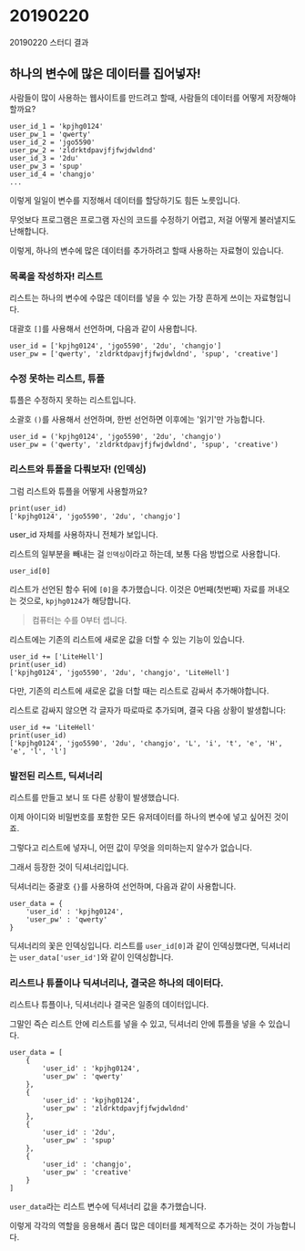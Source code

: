 20190220
====

20190220 스터디 결과

## 하나의 변수에 많은 데이터를 집어넣자!
사람들이 많이 사용하는 웹사이트를 만드려고 할때, 사람들의 데이터를 어떻게 저장해야 할까요?

```
user_id_1 = 'kpjhg0124'
user_pw_1 = 'qwerty'
user_id_2 = 'jgo5590'
user_pw_2 = 'zldrktdpavjfjfwjdwldnd'
user_id_3 = '2du'
user_pw_3 = 'spup'
user_id_4 = 'changjo'
...
```
이렇게 일일이 변수를 지정해서 데이터를 할당하기도 힘든 노릇입니다.

무엇보다 프로그램은 프로그램 자신의 코드를 수정하기 어렵고, 저걸 어떻게 불러낼지도 난해합니다.

이렇게, 하나의 변수에 많은 데이터를 추가하려고 할때 사용하는 자료형이 있습니다.

### 목록을 작성하자! 리스트
리스트는 하나의 변수에 수많은 데이터를 넣을 수 있는 가장 흔하게 쓰이는 자료형입니다.

대괄호 `[]`를 사용해서 선언하며, 다음과 같이 사용합니다.

```
user_id = ['kpjhg0124', 'jgo5590', '2du', 'changjo']
user_pw = ['qwerty', 'zldrktdpavjfjfwjdwldnd', 'spup', 'creative']
```

### 수정 못하는 리스트, 튜플
튜플은 수정하지 못하는 리스트입니다.

소괄호 `()`를 사용해서 선언하며, 한번 선언하면 이후에는 '읽기'만 가능합니다.

```
user_id = ('kpjhg0124', 'jgo5590', '2du', 'changjo')
user_pw = ('qwerty', 'zldrktdpavjfjfwjdwldnd', 'spup', 'creative')
```

### 리스트와 튜플을 다뤄보자! (인덱싱)
그럼 리스트와 튜플을 어떻게 사용할까요?

```
print(user_id)
['kpjhg0124', 'jgo5590', '2du', 'changjo']
```
user_id 자체를 사용하자니 전체가 보입니다.

리스트의 일부분을 빼내는 걸 `인덱싱`이라고 하는데, 보통 다음 방법으로 사용합니다.
```
user_id[0]
```
리스트가 선언된 함수 뒤에 `[0]`을 추가했습니다. 이것은 0번째(첫번째) 자료를 꺼내오는 것으로, `kpjhg0124`가 해당합니다.

> 컴퓨터는 수를 0부터 셉니다.

리스트에는 기존의 리스트에 새로운 값을 더할 수 있는 기능이 있습니다.
```
user_id += ['LiteHell']
print(user_id)
['kpjhg0124', 'jgo5590', '2du', 'changjo', 'LiteHell']
```
다만, 기존의 리스트에 새로운 값을 더할 때는 리스트로 감싸서 추가해야합니다.

리스트로 감싸지 않으면 각 글자가 따로따로 추가되며, 결국 다음 상황이 발생합니다:
```
user_id += 'LiteHell'
print(user_id)
['kpjhg0124', 'jgo5590', '2du', 'changjo', 'L', 'i', 't', 'e', 'H', 'e', 'l', 'l']
```

### 발전된 리스트, 딕셔너리
리스트를 만들고 보니 또 다른 상황이 발생했습니다.

이제 아이디와 비밀번호를 포함한 모든 유저데이터를 하나의 변수에 넣고 싶어진 것이죠.

그렇다고 리스트에 넣자니, 어떤 값이 무엇을 의미하는지 알수가 없습니다.

그래서 등장한 것이 딕셔너리입니다.

딕셔너리는 중괄호 `{}`를 사용하여 선언하며, 다음과 같이 사용합니다.
```
user_data = {
    'user_id' : 'kpjhg0124',
    'user_pw' : 'qwerty'
}
```

딕셔너리의 꽃은 인덱싱입니다. 리스트를 `user_id[0]`과 같이 인덱싱했다면, 딕셔너리는 `user_data['user_id']`와 같이 인덱싱합니다.

### 리스트나 튜플이나 딕셔너리나, 결국은 하나의 데이터다.
리스트나 튜플이나, 딕셔너리나 결국은 일종의 데이터입니다.

그말인 즉슨 리스트 안에 리스트를 넣을 수 있고, 딕셔너리 안에 튜플을 넣을 수 있습니다.

```
user_data = [
    {
        'user_id' : 'kpjhg0124',
        'user_pw' : 'qwerty'
    },
    {
        'user_id' : 'kpjhg0124',
        'user_pw' : 'zldrktdpavjfjfwjdwldnd'
    },
    {
        'user_id' : '2du',
        'user_pw' : 'spup'
    },
    {
        'user_id' : 'changjo',
        'user_pw' : 'creative'
    }
]
```
`user_data`라는 리스트 변수에 딕셔너리 값을 추가했습니다.

이렇게 각각의 역할을 응용해서 좀더 많은 데이터를 체계적으로 추가하는 것이 가능합니다.